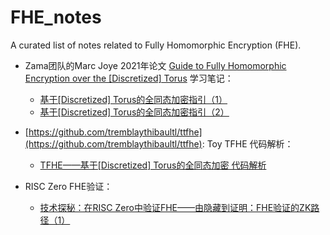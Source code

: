 # FHE_notes

A curated list of notes related to Fully Homomorphic Encryption (FHE).

-  Zama团队的Marc Joye 2021年论文 [Guide to Fully Homomorphic Encryption over the [Discretized] Torus](https://eprint.iacr.org/2021/1402.pdf) 学习笔记：
   - [基于[Discretized] Torus的全同态加密指引（1）](https://blog.csdn.net/mutourend/article/details/135037914)
   - [基于[Discretized] Torus的全同态加密指引（2）](https://blog.csdn.net/mutourend/article/details/135063012)
- [https://github.com/tremblaythibaultl/ttfhe](https://github.com/tremblaythibaultl/ttfhe): Toy TFHE 代码解析：
  - [TFHE——基于[Discretized] Torus的全同态加密 代码解析](https://blog.csdn.net/mutourend/article/details/135115487)

- RISC Zero FHE验证：
  - [技术探秘：在RISC Zero中验证FHE——由隐藏到证明：FHE验证的ZK路径（1）](https://blog.csdn.net/mutourend/article/details/135014646)
